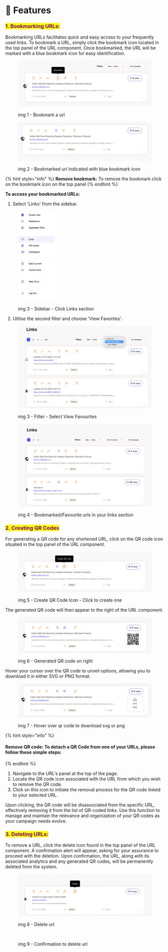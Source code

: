 # 📢 Features

### <mark style="color:purple;">1. Bo</mark><mark style="color:purple;">**okmarking URLs:**</mark>

Bookmarking URLs facilitates quick and easy access to your frequently used links. To bookmark a URL, simply click the bookmark icon located in the top panel of the URL component. Once bookmarked, the URL will be marked with a blue bookmark icon for easy identification.

<figure><img src="../.gitbook/assets/Screenshot 2023-10-31 at 2.01.01 PM.png" alt=""><figcaption><p>img 1 - Bookmark a url</p></figcaption></figure>

<figure><img src="../.gitbook/assets/Screenshot 2023-10-31 at 2.01.10 PM.png" alt=""><figcaption><p>img 2 - Bookmarked url indicated with blue bookmark icon</p></figcaption></figure>

{% hint style="info" %}
**Remove bookmark:** To remove the bookmark click on the bookmark icon on the top panel
{% endhint %}



**To access your bookmarked URLs:**

1. Select 'Links' from the sidebar.

<div align="left">

<figure><img src="../.gitbook/assets/Screenshot 2023-10-31 at 2.01.22 PM.png" alt="" width="123"><figcaption><p>img 3 - Sidebar - Click Links section</p></figcaption></figure>

</div>

2. Utilise the second filter and choose 'View Favorites'.

<figure><img src="../.gitbook/assets/Screenshot 2023-10-31 at 2.01.37 PM.png" alt=""><figcaption><p>img 3 - Filter - Select View Favourites</p></figcaption></figure>

<figure><img src="../.gitbook/assets/Screenshot 2023-10-31 at 2.02.01 PM.png" alt=""><figcaption><p>img 4 - Bookmarked/Favourite urls in your links section</p></figcaption></figure>

### <mark style="color:purple;">**2. Creating QR Codes**</mark>

For generating a QR code for any shortened URL, click on the QR code icon situated in the top panel of the URL component.&#x20;

<figure><img src="../.gitbook/assets/Screenshot 2023-10-31 at 2.08.47 PM (1).png" alt=""><figcaption><p>img 5 - Create QR Code Icon - Click to create one</p></figcaption></figure>

The generated QR code will then appear to the right of the URL component.&#x20;

<figure><img src="../.gitbook/assets/Screenshot 2023-10-31 at 2.08.56 PM.png" alt=""><figcaption><p>img 6 - Generated QR code on right</p></figcaption></figure>

Hover your cursor over the QR code to unveil options, allowing you to download it in either SVG or PNG format.

<figure><img src="../.gitbook/assets/Screenshot 2023-10-31 at 2.09.04 PM.png" alt=""><figcaption><p>img 7 - Hover over qr code to download svg or png</p></figcaption></figure>

{% hint style="info" %}
#### **Remove QR code:**  To detach a QR Code from one of your URLs, please follow these simple steps:
{% endhint %}

1. Navigate to the URL's panel at the top of the page.
2. Locate the QR code icon associated with the URL from which you wish to remove the QR code.
3. Click on this icon to initiate the removal process for the QR code linked to your selected URL.

Upon clicking, the QR code will be disassociated from the specific URL, effectively removing it from the list of QR-coded links. Use this function to manage and maintain the relevance and organization of your QR codes as your campaign needs evolve.



### <mark style="color:purple;">**3. Deleting URLs:**</mark>&#x20;

To remove a URL, click the delete icon found in the top panel of the URL component. A confirmation alert will appear, asking for your assurance to proceed with the deletion. Upon confirmation, the URL, along with its associated analytics and any generated QR codes, will be permanently deleted from the system.

<figure><img src="../.gitbook/assets/Screenshot 2023-10-31 at 2.16.32 PM.png" alt=""><figcaption><p>img 8 - Delete url</p></figcaption></figure>

<figure><img src="../.gitbook/assets/Screenshot 2023-11-04 at 11.31.55 AM.png" alt="" width="375"><figcaption><p>img 9 - Confirmation to delete url</p></figcaption></figure>
